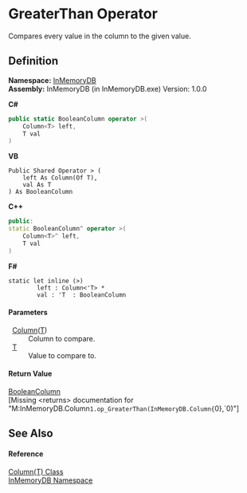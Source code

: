 # GreaterThan Operator


Compares every value in the column to the given value.



## Definition
**Namespace:** <a href="044e8d7f-0f94-a8b4-bd65-529f6359fdf7">InMemoryDB</a>  
**Assembly:** InMemoryDB (in InMemoryDB.exe) Version: 1.0.0

**C#**
``` C#
public static BooleanColumn operator >(
	Column<T> left,
	T val
)
```
**VB**
``` VB
Public Shared Operator > ( 
	left As Column(Of T),
	val As T
) As BooleanColumn
```
**C++**
``` C++
public:
static BooleanColumn^ operator >(
	Column<T>^ left, 
	T val
)
```
**F#**
``` F#
static let inline (>)
        left : Column<'T> * 
        val : 'T  : BooleanColumn
```



#### Parameters
<dl><dt>  <a href="a3853ea2-4fee-619e-3239-92fbf306e5a8">Column</a>(<a href="a3853ea2-4fee-619e-3239-92fbf306e5a8">T</a>)</dt><dd>Column to compare.</dd><dt>  <a href="a3853ea2-4fee-619e-3239-92fbf306e5a8">T</a></dt><dd>Value to compare to.</dd></dl>

#### Return Value
<a href="98994abe-26d5-edd7-b45e-66432979d475">BooleanColumn</a>  
\[Missing &lt;returns&gt; documentation for "M:InMemoryDB.Column`1.op_GreaterThan(InMemoryDB.Column{`0},`0)"\]

## See Also


#### Reference
<a href="a3853ea2-4fee-619e-3239-92fbf306e5a8">Column(T) Class</a>  
<a href="044e8d7f-0f94-a8b4-bd65-529f6359fdf7">InMemoryDB Namespace</a>  
